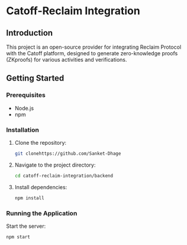 # Catoff-Reclaim Integration

## Introduction

This project is an open-source provider for integrating Reclaim Protocol with the Catoff platform, designed to generate zero-knowledge proofs (ZKproofs) for various activities and verifications.

## Getting Started

### Prerequisites

- Node.js
- npm

### Installation

1. Clone the repository:
    ```sh
    git clonehttps://github.com/Sanket-Dhage
    ```
2. Navigate to the project directory:
    ```sh
    cd catoff-reclaim-integration/backend
    ```
3. Install dependencies:
    ```sh
    npm install
    ```

### Running the Application

Start the server:
```sh
npm start

